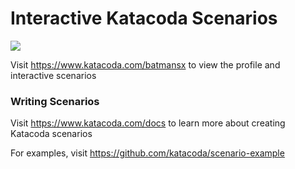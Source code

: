 # Interactive Katacoda Scenarios

[![](http://shields.katacoda.com/katacoda/batmansx/count.svg)](https://www.katacoda.com/batmansx "Get your profile on Katacoda.com")

Visit https://www.katacoda.com/batmansx to view the profile and interactive scenarios

### Writing Scenarios
Visit https://www.katacoda.com/docs to learn more about creating Katacoda scenarios

For examples, visit https://github.com/katacoda/scenario-example
